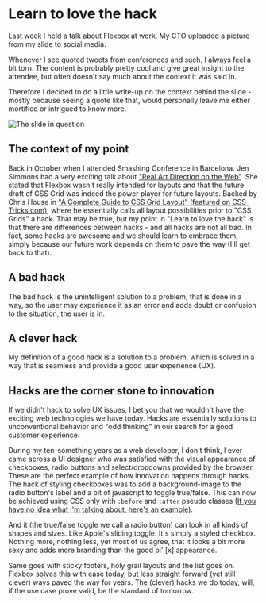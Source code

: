 # Learn to love the hack

Last week I held a talk about Flexbox at work. My CTO uploaded a picture from my slide to social media.

Whenever I see quoted tweets from conferences and such, I always feel a bit torn. The content is probably pretty cool and give great insight to the attendee, but often doesn't say much about the context it was said in.

Therefore I decided to do a little write-up on the context behind the slide - mostly because seeing a quote like that, would personally leave me either mortified or intrigued to know more.

![The slide in question](https://image-store.slidesharecdn.com/e1689125-952d-494f-9da9-715c3f0cc034-large.jpeg)

## The context of my point

Back in October when I attended Smashing Conference in Barcelona. Jen Simmons had a very exciting talk about ["Real Art Direction on the Web"](https://www.youtube.com/watch?v=5Z7lSSMwRgo). She stated that Flexbox wasn't really intended for layouts and that the future draft of CSS Grid was indeed the power player for future layouts. Backed by Chris House in ["A Complete Guide to CSS Grid Layout" (featured on CSS-Tricks.com)](https://css-tricks.com/snippets/css/complete-guide-grid/), where he essentially calls all layout possibilities prior to "CSS Grids" a hack. That may be true, but my point in "Learn to love the hack" is that there are differences between hacks - and all hacks are not all bad. In fact, some hacks are awesome and we should learn to embrace them, simply because our future work depends on them to pave the way (I'll get back to that).

## A bad hack

The bad hack is the unintelligent solution to a problem, that is done in a way, so the user may experience it as an error and adds doubt or confusion to the situation, the user is in.

## A clever hack

My definition of a good hack is a solution to a problem, which is solved in a way that is seamless and provide a good user experience (UX).

## Hacks are the corner stone to innovation

If we didn't hack to solve UX issues, I bet you that we wouldn't have the exciting web technologies we have today. Hacks are essentially solutions to unconventional behavior and "odd thinking" in our search for a good customer experience.

During my ten-something years as a web developer, I don't think, I ever came across a UI designer who was satisfied with the visual appearance of checkboxes, radio buttons and select/dropdowns provided by the browser. These are the perfect example of how innovation happens through hacks. The hack of styling checkboxes was to add a background-image to the radio button's label and a bit of javascript to toggle true/false. This can now be achieved using CSS only with ```:before``` and ```:after``` pseudo classes ([If you have no idea what I'm talking about, here's an example](http://codepen.io/volzy/pen/YpmLgy/)).

And it (the true/false toggle we call a radio button) can look in all kinds of shapes and sizes. Like Apple's sliding toggle. It's simply a styled checkbox. Nothing more, nothing less, yet most of us agree, that it looks a bit more sexy and adds more branding than the good ol' [x] appearance.

Same goes with sticky footers, holy grail layouts and the list goes on. Flexbox solves this with ease today, but less straight forward (yet still clever) ways paved the way for years. The (clever) hacks we do today, will, if the use case prove valid, be the standard of tomorrow.
